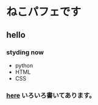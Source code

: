 # ねこパフェです #

## hello ##

### styding now ###
 * python
 * HTML
 * CSS

### [here](https://cv-neko.github.io/) いろいろ書いてあります。 ###
